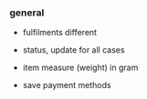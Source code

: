 ### general

- fulfilments different

- status, update for all cases
- item measure (weight) in gram
- save payment methods
